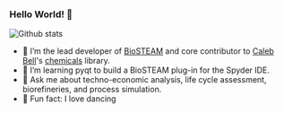 ### Hello World! 👋

![Github stats](https://github-readme-stats.vercel.app/api?username=yoelcortes)

- 🔭 I’m the lead developer of [BioSTEAM](https://github.com/BioSTEAMDevelopmentGroup/biosteam) and core contributor to [Caleb Bell](https://github.com/CalebBell)'s [chemicals](https://github.com/CalebBell/chemicals) library.
- 🌱 I’m learning pyqt to build a BioSTEAM plug-in for the Spyder IDE.
- 💬 Ask me about techno-economic analysis, life cycle assessment, biorefineries, and process simulation.
- :dancer: Fun fact: I love dancing

